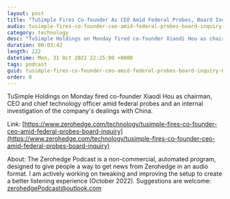 ```yaml
---
layout: post
title: "TuSimple Fires Co-founder As CEO Amid Federal Probes, Board Inquiry"
audio: tusimple-fires-co-founder-ceo-amid-federal-probes-board-inquiry-0
category: technology
desc: "TuSimple Holdings on Monday fired co-founder Xiaodi Hou as chairman, CEO and chief technology officer amid federal probes and an internal investigation of the company's dealings with China."
duration: 00:03:42
length: 222
datetime: Mon, 31 Oct 2022 22:25:00 +0000
tags: podcast
guid: tusimple-fires-co-founder-ceo-amid-federal-probes-board-inquiry-0
order: 0
---
```

TuSimple Holdings on Monday fired co-founder Xiaodi Hou as chairman, CEO and chief technology officer amid federal probes and an internal investigation of the company's dealings with China.

Link: [https://www.zerohedge.com/technology/tusimple-fires-co-founder-ceo-amid-federal-probes-board-inquiry](https://www.zerohedge.com/technology/tusimple-fires-co-founder-ceo-amid-federal-probes-board-inquiry)

About: The Zerohedge Podcast is a non-commercial, automated program, designed to give people a way to get news from Zerohedge in an audio format.  I am actively working on tweaking and improving the setup to create a better listening experience (October 2022).  Suggestions are welcome: [zerohedgePodcast@outlook.com](mailto:zerohedgePodcast@outlook.com)